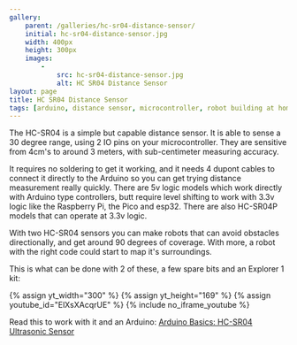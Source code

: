 ```yaml
---
gallery:
    parent: /galleries/hc-sr04-distance-sensor/
    initial: hc-sr04-distance-sensor.jpg
    width: 400px
    height: 300px
    images:
        -
            src: hc-sr04-distance-sensor.jpg
            alt: HC SR04 Distance Sensor
layout: page
title: HC SR04 Distance Sensor
tags: [arduino, distance sensor, microcontroller, robot building at home, robotics at home, sonar ranger module, raspberry pi, raspberry pi pico]
---
```

The HC-SR04 is a simple but capable distance sensor. It is able to sense a 30 degree range, using 2 IO pins on your microcontroller. They are sensitive from 4cm's to around 3 meters, with sub-centimeter measuring accuracy.

It requires no soldering to get it working, and it needs 4 dupont cables to connect it directly to the Arduino so you can get trying distance measurement really quickly. There are 5v logic models which work directly with Arduino type controllers, butt require level shifting to work with 3.3v logic like the Raspberry Pi, the Pico and esp32. There are also HC-SR04P models that can operate at 3.3v logic.

With two HC-SR04 sensors you can make robots that can avoid obstacles directionally, and get around 90 degrees of coverage. With more, a robot with the right code could start to map it's surroundings.

This is what can be done with 2 of these, a few spare bits and an Explorer 1 kit:

{% assign yt_width="300" %}
{% assign yt_height="169" %}
{% assign youtube_id="ElXsXAcqrUE" %}
{% include no_iframe_youtube %}

Read this to work with it and an Arduino: [Arduino Basics: HC-SR04 Ultrasonic Sensor](http://arduinobasics.blogspot.co.uk/2012/11/arduinobasics-hc-sr04-ultrasonic-sensor.html)
